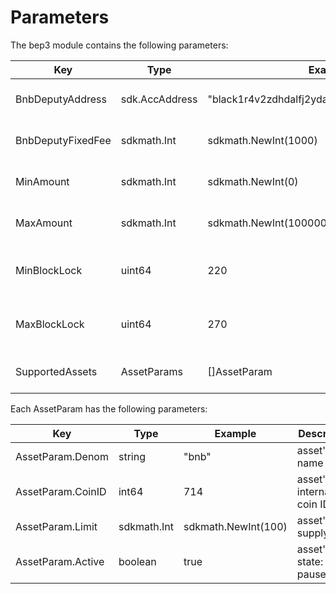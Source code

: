 <!--
order: 5
-->

# Parameters

The bep3 module contains the following parameters:

| Key               | Type           | Example                                       | Description                |
| ----------------- | -------------- | --------------------------------------------- | -------------------------- |
| BnbDeputyAddress  | sdk.AccAddress | "black1r4v2zdhdalfj2ydazallqvrus9fkphmglhn6u6" | deputy's Black address      |
| BnbDeputyFixedFee | sdkmath.Int    | sdkmath.NewInt(1000)                          | deputy's fixed bnb fee     |
| MinAmount         | sdkmath.Int    | sdkmath.NewInt(0)                             | minimum swap amount        |
| MaxAmount         | sdkmath.Int    | sdkmath.NewInt(1000000000000)                 | maximum swap amount        |
| MinBlockLock      | uint64         | 220                                           | minimum swap expire height |
| MaxBlockLock      | uint64         | 270                                           | maximum swap expire height |
| SupportedAssets   | AssetParams    | []AssetParam                                  | array of supported assets  |

Each AssetParam has the following parameters:

| Key               | Type        | Example             | Description                   |
| ----------------- | ----------- | ------------------- | ----------------------------- |
| AssetParam.Denom  | string      | "bnb"               | asset's name                  |
| AssetParam.CoinID | int64       | 714                 | asset's international coin ID |
| AssetParam.Limit  | sdkmath.Int | sdkmath.NewInt(100) | asset's supply limit          |
| AssetParam.Active | boolean     | true                | asset's state: live or paused |
